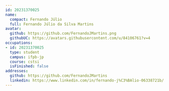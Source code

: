 ```yaml
---
id: 20231370025
name:
  compact: Fernando Júlio
  full: Fernando Júlio da Silva Martins
avatar:
  github: https://github.com/FernandoJMartins.png
  githubUC: https://avatars.githubusercontent.com/u/84106761?v=4
occupations:
- id: 20231370025
  type: student
  campus: ifpb-jp
  course: cstsi
  isFinished: false
addresses:
  github: https://github.com/FernandoJMartins
  linkedin: https://www.linkedin.com/in/fernando-j%C3%BAlio-06338721b/
---
```


